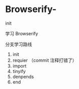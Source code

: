 # Browserify-
init

学习 Browserify

分支学习路线

1. init
2. requier （commit 注释打错了）
3. import
4. tinyify
5. denpends
6. end

